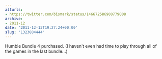 ```yaml
---
alturls:
- https://twitter.com/bismark/status/146672586900779008
archive:
- 2011-12
date: '2011-12-13T19:27:24+00:00'
slug: '1323804444'
---
```


Humble Bundle 4 purchased. (I haven't even had time to play through all of the games in the last bundle...)

